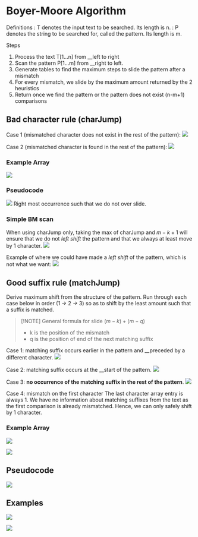 # Boyer-Moore Algorithm
Definitions
: T denotes the input text to be searched. Its length is n.
: P denotes the string to be searched for, called the pattern. Its length is m.

Steps
1. Process the text T[1...n] from __left to right
2. Scan the pattern P[1...m] from __right to left.
3. Generate tables to find the maximum steps to slide the pattern after a mismatch
4. For every mismatch, we slide by the maximum amount returned by the 2 heuristics
5. Return once we find the pattern or the pattern does not exist (n-m+1) comparisons
## Bad character rule (charJump)
Case 1 (mismatched character does not exist in the rest of the pattern):
![](https://i.imgur.com/9Xh5LdF.png)

Case 2 (mismatched character is found in the rest of the pattern):
![](https://i.imgur.com/2GquQpN.png)

### Example Array
![](https://i.imgur.com/qIMeHEg.png)

### Pseudocode
![](https://i.imgur.com/gtsvjfQ.png)
Right most occurrence such that we do not over slide.

### Simple BM scan
When using charJump only, taking the max of charJump and $m-k+1$ will ensure that we do not _left  shift_ the pattern and that we always at least move by 1 character.
![](https://i.imgur.com/NHcbWYL.png)

Example of where we could have made a _left shift_ of the pattern, which is not what we want:
![](https://i.imgur.com/wsmOIaK.png)

## Good suffix rule (matchJump)
Derive maximum shift from the structure of the pattern.
Run through each case below in order (1 -> 2 -> 3) so as to shift by the least amount such that a suffix is matched.
> [!NOTE] General formula for slide
> $(m-k)+(m-q$)
> - k is the position of the mismatch
> - q is the position of end of the next matching suffix

Case 1: matching suffix occurs earlier in the pattern and __preceded by a different character.
![](https://i.imgur.com/kSib0oL.png)

Case 2: matching suffix occurs at the __start of the pattern.
![](https://i.imgur.com/SeNC4aR.png)

Case 3: __no occurrence of the matching suffix in the rest of the pattern__.
![](https://i.imgur.com/TzWDiUH.png)

Case 4: mismatch on the first character
The last character array entry is always 1. We have no information about matching suffixes from the text as the first comparison is already mismatched. Hence, we can only safely shift by 1 character.
### Example Array
![](https://i.imgur.com/I0EBLMT.png)

![](https://i.imgur.com/FkttkeI.png)

## Pseudocode
![](https://i.imgur.com/ws3S3db.png)

## Examples
![](https://i.imgur.com/0V5xsxb.png)

![](https://i.imgur.com/OuyvZnO.png)
